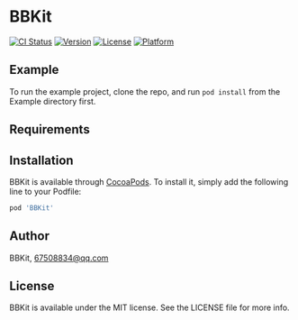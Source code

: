 # BBKit

[![CI Status](https://img.shields.io/travis/BBKit/BBKit.svg?style=flat)](https://travis-ci.org/BBKit/BBKit)
[![Version](https://img.shields.io/cocoapods/v/BBKit.svg?style=flat)](https://cocoapods.org/pods/BBKit)
[![License](https://img.shields.io/cocoapods/l/BBKit.svg?style=flat)](https://cocoapods.org/pods/BBKit)
[![Platform](https://img.shields.io/cocoapods/p/BBKit.svg?style=flat)](https://cocoapods.org/pods/BBKit)

## Example

To run the example project, clone the repo, and run `pod install` from the Example directory first.

## Requirements

## Installation

BBKit is available through [CocoaPods](https://cocoapods.org). To install
it, simply add the following line to your Podfile:

```ruby
pod 'BBKit'
```

## Author

BBKit, 67508834@qq.com

## License

BBKit is available under the MIT license. See the LICENSE file for more info.

